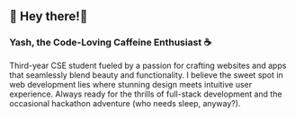 ## 📑 Hey there!👋
### Yash, the Code-Loving Caffeine Enthusiast ☕

Third-year CSE student fueled by a passion for crafting websites and apps that seamlessly blend beauty and functionality.  I believe the sweet spot in web development lies where stunning design meets intuitive user experience. Always ready for the thrills of full-stack development and the occasional hackathon adventure (who needs sleep, anyway?).


